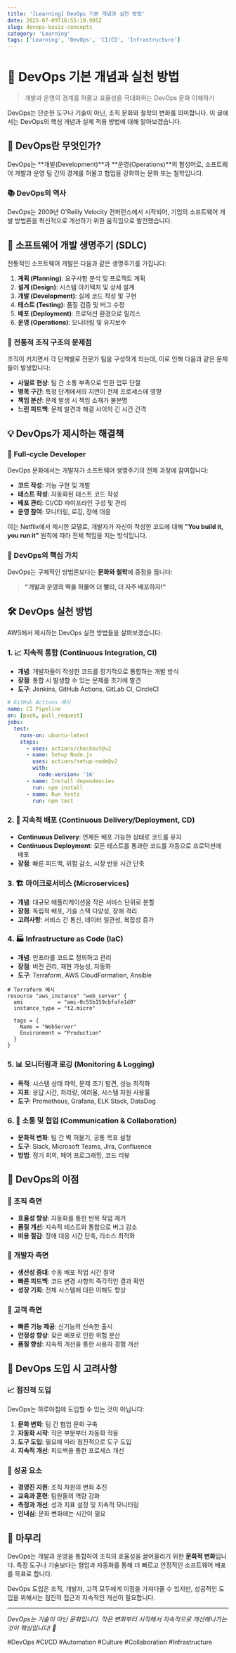 ```yaml
---
title: '[Learning] DevOps 기본 개념과 실천 방법'
date: 2025-07-09T16:55:19.905Z
slug: devops-basic-concepts
category: 'Learning'
tags: ['Learning', 'DevOps', 'CI/CD', 'Infrastructure']
---
```


# 🚀 DevOps 기본 개념과 실천 방법

> 개발과 운영의 경계를 허물고 효율성을 극대화하는 DevOps 문화 이해하기

DevOps는 단순한 도구나 기술이 아닌, 조직 문화와 철학의 변화를 의미합니다. 이 글에서는 DevOps의 핵심 개념과 실제 적용 방법에 대해 알아보겠습니다.

## 🤔 DevOps란 무엇인가?

DevOps는 **개발(Development)**과 **운영(Operations)**의 합성어로, 소프트웨어 개발과 운영 팀 간의 경계를 허물고 협업을 강화하는 문화 또는 철학입니다.

### 📚 DevOps의 역사

DevOps는 2009년 O'Reilly Velocity 컨퍼런스에서 시작되어, 기업의 소프트웨어 개발 방법론을 혁신적으로 개선하기 위한 움직임으로 발전했습니다.

## 🔄 소프트웨어 개발 생명주기 (SDLC)

전통적인 소프트웨어 개발은 다음과 같은 생명주기를 가집니다:

1. **계획 (Planning)**: 요구사항 분석 및 프로젝트 계획
2. **설계 (Design)**: 시스템 아키텍처 및 상세 설계
3. **개발 (Development)**: 실제 코드 작성 및 구현
4. **테스트 (Testing)**: 품질 검증 및 버그 수정
5. **배포 (Deployment)**: 프로덕션 환경으로 릴리스
6. **운영 (Operations)**: 모니터링 및 유지보수

### 🏢 전통적 조직 구조의 문제점

조직이 커지면서 각 단계별로 전문가 팀을 구성하게 되는데, 이로 인해 다음과 같은 문제들이 발생합니다:

- **사일로 현상**: 팀 간 소통 부족으로 인한 업무 단절
- **병목 구간**: 특정 단계에서의 지연이 전체 프로세스에 영향
- **책임 분산**: 문제 발생 시 책임 소재가 불분명
- **느린 피드백**: 문제 발견과 해결 사이의 긴 시간 간격

## 💡 DevOps가 제시하는 해결책

### 🔄 Full-cycle Developer

DevOps 문화에서는 개발자가 소프트웨어 생명주기의 전체 과정에 참여합니다:

- **코드 작성**: 기능 구현 및 개발
- **테스트 작성**: 자동화된 테스트 코드 작성
- **배포 관리**: CI/CD 파이프라인 구성 및 관리
- **운영 참여**: 모니터링, 로깅, 장애 대응

이는 Netflix에서 제시한 모델로, 개발자가 자신이 작성한 코드에 대해 **"You build it, you run it"** 원칙에 따라 전체 책임을 지는 방식입니다.

### 🎯 DevOps의 핵심 가치

DevOps는 구체적인 방법론보다는 **문화와 철학**에 중점을 둡니다:

> **"개발과 운영의 벽을 허물어 더 빨리, 더 자주 배포하자!"**

## 🛠️ DevOps 실천 방법

AWS에서 제시하는 DevOps 실천 방법들을 살펴보겠습니다:

### 1. 📈 지속적 통합 (Continuous Integration, CI)

- **개념**: 개발자들이 작성한 코드를 정기적으로 통합하는 개발 방식
- **장점**: 통합 시 발생할 수 있는 문제를 조기에 발견
- **도구**: Jenkins, GitHub Actions, GitLab CI, CircleCI

```yaml
# GitHub Actions 예시
name: CI Pipeline
on: [push, pull_request]
jobs:
  test:
    runs-on: ubuntu-latest
    steps:
      - uses: actions/checkout@v2
      - name: Setup Node.js
        uses: actions/setup-node@v2
        with:
          node-version: '16'
      - name: Install dependencies
        run: npm install
      - name: Run tests
        run: npm test
```

### 2. 🚀 지속적 배포 (Continuous Delivery/Deployment, CD)

- **Continuous Delivery**: 언제든 배포 가능한 상태로 코드를 유지
- **Continuous Deployment**: 모든 테스트를 통과한 코드를 자동으로 프로덕션에 배포
- **장점**: 빠른 피드백, 위험 감소, 시장 반응 시간 단축

### 3. 🏗️ 마이크로서비스 (Microservices)

- **개념**: 대규모 애플리케이션을 작은 서비스 단위로 분할
- **장점**: 독립적 배포, 기술 스택 다양성, 장애 격리
- **고려사항**: 서비스 간 통신, 데이터 일관성, 복잡성 증가

### 4. 🏭 Infrastructure as Code (IaC)

- **개념**: 인프라를 코드로 정의하고 관리
- **장점**: 버전 관리, 재현 가능성, 자동화
- **도구**: Terraform, AWS CloudFormation, Ansible

```hcl
# Terraform 예시
resource "aws_instance" "web_server" {
  ami           = "ami-0c55b159cbfafe1d0"
  instance_type = "t2.micro"

  tags = {
    Name = "WebServer"
    Environment = "Production"
  }
}
```

### 5. 📊 모니터링과 로깅 (Monitoring & Logging)

- **목적**: 시스템 상태 파악, 문제 조기 발견, 성능 최적화
- **지표**: 응답 시간, 처리량, 에러율, 시스템 자원 사용률
- **도구**: Prometheus, Grafana, ELK Stack, DataDog

### 6. 🤝 소통 및 협업 (Communication & Collaboration)

- **문화적 변화**: 팀 간 벽 허물기, 공통 목표 설정
- **도구**: Slack, Microsoft Teams, Jira, Confluence
- **방법**: 정기 회의, 페어 프로그래밍, 코드 리뷰

## 🎯 DevOps의 이점

### 👥 조직 측면

- **효율성 향상**: 자동화를 통한 반복 작업 제거
- **품질 개선**: 지속적 테스트와 통합으로 버그 감소
- **비용 절감**: 장애 대응 시간 단축, 리소스 최적화

### 👤 개발자 측면

- **생산성 증대**: 수동 배포 작업 시간 절약
- **빠른 피드백**: 코드 변경 사항의 즉각적인 결과 확인
- **성장 기회**: 전체 시스템에 대한 이해도 향상

### 🏢 고객 측면

- **빠른 기능 제공**: 신기능의 신속한 출시
- **안정성 향상**: 잦은 배포로 인한 위험 분산
- **품질 향상**: 지속적 개선을 통한 사용자 경험 개선

## 🚀 DevOps 도입 시 고려사항

### 📈 점진적 도입

DevOps는 하루아침에 도입할 수 있는 것이 아닙니다:

1. **문화 변화**: 팀 간 협업 문화 구축
2. **자동화 시작**: 작은 부분부터 자동화 적용
3. **도구 도입**: 필요에 따라 점진적으로 도구 도입
4. **지속적 개선**: 피드백을 통한 프로세스 개선

### 🔧 성공 요소

- **경영진 지원**: 조직 차원의 변화 추진
- **교육과 훈련**: 팀원들의 역량 강화
- **측정과 개선**: 성과 지표 설정 및 지속적 모니터링
- **인내심**: 문화 변화에는 시간이 필요

## 💭 마무리

DevOps는 개발과 운영을 통합하여 조직의 효율성을 끌어올리기 위한 **문화적 변화**입니다. 특정 도구나 기술보다는 협업과 자동화를 통해 더 빠르고 안정적인 소프트웨어 배포를 목표로 합니다.

DevOps 도입은 조직, 개발자, 고객 모두에게 이점을 가져다줄 수 있지만, 성공적인 도입을 위해서는 점진적 접근과 지속적인 개선이 필요합니다.

---

_DevOps는 기술이 아닌 문화입니다. 작은 변화부터 시작해서 지속적으로 개선해나가는 것이 핵심입니다! 🚀_

#DevOps #CI/CD #Automation #Culture #Collaboration #Infrastructure
